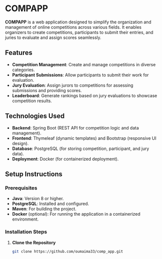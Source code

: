 # COMPAPP

**COMPAPP** is a web application designed to simplify the organization and management of online competitions across various fields. It enables organizers to create competitions, participants to submit their entries, and juries to evaluate and assign scores seamlessly.

## Features
- **Competition Management**: Create and manage competitions in diverse categories.  
- **Participant Submissions**: Allow participants to submit their work for evaluation.  
- **Jury Evaluation**: Assign jurors to competitions for assessing submissions and providing scores.  
- **Leaderboard**: Generate rankings based on jury evaluations to showcase competition results.

## Technologies Used
- **Backend**: Spring Boot (REST API for competition logic and data management).  
- **Frontend**: Thymeleaf (dynamic templates) and Bootstrap (responsive UI design).  
- **Database**: PostgreSQL (for storing competition, participant, and jury data).  
- **Deployment**: Docker (for containerized deployment).

## Setup Instructions

### Prerequisites
- **Java**: Version 8 or higher.  
- **PostgreSQL**: Installed and configured.  
- **Maven**: For building the project.  
- **Docker** (optional): For running the application in a containerized environment.

### Installation Steps
1. **Clone the Repository**  
   ```bash
   git clone https://github.com/oumaima33/comp_app.git
